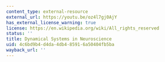 ```yaml
---
content_type: external-resource
external_url: https://youtu.be/oz4l7gj0AjY
has_external_license_warning: true
license: https://en.wikipedia.org/wiki/All_rights_reserved
status: ''
title: Dynamical Systems in Neuroscience
uid: 4c6bd9b4-d4da-4db4-8591-6a50404fb5ba
wayback_url: ''
---
```

